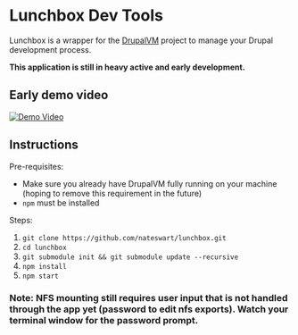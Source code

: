 # Lunchbox Dev Tools

Lunchbox is a wrapper for the [DrupalVM](http://drupalvm.com) project to manage your Drupal development process.

__This application is still in heavy active and early development.__


## Early demo video
[![Demo Video](http://img.youtube.com/vi/PuSqHk5zGHQ/0.jpg)](https://www.youtube.com/watch?v=PuSqHk5zGHQ)


## Instructions

Pre-requisites:

* Make sure you already have DrupalVM fully running on your machine (hoping to remove this requirement in the future)
* `npm` must be installed


Steps:

1. `git clone https://github.com/nateswart/lunchbox.git`
2. `cd lunchbox`
3. `git submodule init && git submodule update --recursive`
4. `npm install`
5. `npm start`


### Note: NFS mounting still requires user input that is not handled through the app yet (password to edit nfs exports). Watch your terminal window for the password prompt.
